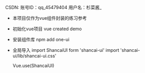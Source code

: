 CSDN:
账号ID：qq_45479404
用户名：杉菜酱_
 
- 本项目仅作为vue组件封装的练习参考
 
- 初始化vue项目
    vue created demo
 
- 安装组件库
    npm add one-ui
 
- 全局导入
    import ShancaiUI form 'shancai-ui'
    import 'shancai-ui/lib/shancai-ui.css'
 
    Vue.use(ShancaiUI)